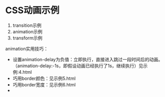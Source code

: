 # CSS动画示例

1. transition示例
2. animation示例
3. transform示例

animation实用技巧：

* 设置animation-delay为负值：立即执行，直接进入跳过一段时间后的动画。（animation-delay:-1s，即假设动画已经执行了1s，继续执行）见示例:4.html
* 巧用border颜色：见示例5.html
* 巧用border宽度：见示例6.html
* 